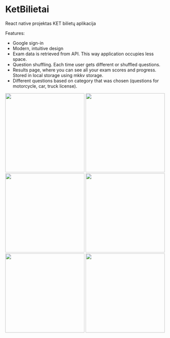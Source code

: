 # KetBilietai
React native projektas
KET bilietų aplikacija

Features:
* Google sign-in
* Modern, intuitive design
* Exam data is retrieved from API. This way application occupies less space.
* Question shuffling. Each time user gets different or shuffled questions.
* Results page, where you can see all your exam scores and progress. Stored in local storage using mkkv storage.
* Different questions based on category that was chosen (questions for motorcycle, car, truck license).




<img src="https://user-images.githubusercontent.com/60687269/170602941-72d016ea-33bd-4d1d-84dd-feac3faa600b.PNG" width="250">
<img src="https://user-images.githubusercontent.com/60687269/170602956-82dfb769-b4d0-45d3-94c4-794a6111f8bb.PNG" width="250">
<img src="https://user-images.githubusercontent.com/60687269/170602960-8543b216-18dd-4ec1-aee3-0f2ae9870122.PNG" width="250">
<img src="https://user-images.githubusercontent.com/60687269/170602967-5696184d-4f33-42bc-8591-734e11622e7c.PNG" width="250">
<img src="https://user-images.githubusercontent.com/60687269/170602969-82556521-6317-4725-8804-b4ce1779925e.PNG" width="250">
<img src="https://user-images.githubusercontent.com/60687269/170602971-fa8bc24e-7dab-47ba-8d37-d26869ed074c.PNG" width="250">
